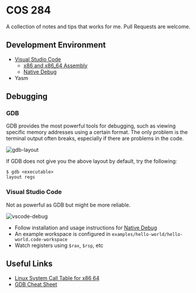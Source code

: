 # COS 284

A collection of notes and tips that works for me. Pull Requests are welcome.

## Development Environment
- [Visual Studio Code](https://code.visualstudio.com/)
    - [x86 and x86_64 Assembly](https://marketplace.visualstudio.com/items?itemName=13xforever.language-x86-64-assembly)
    - [Native Debug](https://marketplace.visualstudio.com/items?itemName=webfreak.debug)
- Yasm

## Debugging
### GDB
GDB provides the most powerful tools for debugging, such as viewing specific memory addresses using a certain format. The only problem is the terminal output often breaks, especially if there are problems in the code.

![gdb-layout](https://i.imgur.com/lbqAAHA.png)

If GDB does not give you the above layout by default, try the following:
```
$ gdb <executable>
layout regs
```

### Visual Studio Code
Not as powerful as GDB but might be more reliable.

![vscode-debug](https://i.imgur.com/ErHTo81.png)

- Follow installation and usage instructions for [Native Debug](https://marketplace.visualstudio.com/items?itemName=webfreak.debug)
- An example workspace is configured in `examples/hello-world/hello-world.code-workspace`
- Watch registers using `$rax`, `$rsp`, etc

## Useful Links
- [Linux System Call Table for x86 64](http://blog.rchapman.org/posts/Linux_System_Call_Table_for_x86_64/)
- [GDB Cheat Sheet](https://darkdust.net/files/GDB%20Cheat%20Sheet.pdf)